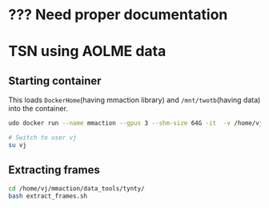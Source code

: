 # ??? Need proper documentation

# TSN using AOLME data
## Starting container
This loads `DockerHome`(having mmaction library) and `/mnt/twotb`(having data) into the container.
```bash
udo docker run --name mmaction --gpus 3 --shm-size 64G -it  -v /home/vj/DockerHome/mmaction:/home -v /mnt/twotb:/mnt/twotb -v /home/vj/Dropbox/Marios_Shared/HAQ-AOLME/software/HAQ:/mnt/HAQ venkatesh369/mmaction:vj_settings

# Switch to user vj
su vj
```
## Extracting frames
```bash
cd /home/vj/mmaction/data_tools/tynty/
bash extract_frames.sh
```
